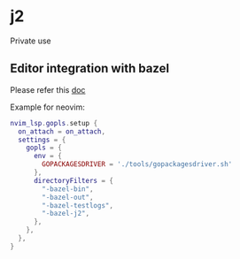 # j2
Private use

## Editor integration with bazel
Please refer this [doc](https://github.com/bazelbuild/rules_go/wiki/Editor-and-tool-integration)

Example for neovim:
``` lua
nvim_lsp.gopls.setup {
  on_attach = on_attach,
  settings = {
    gopls = {
      env = {
        GOPACKAGESDRIVER = './tools/gopackagesdriver.sh'
      },
      directoryFilters = {
        "-bazel-bin",
        "-bazel-out",
        "-bazel-testlogs",
        "-bazel-j2",
      },
    },
  },
}
```
